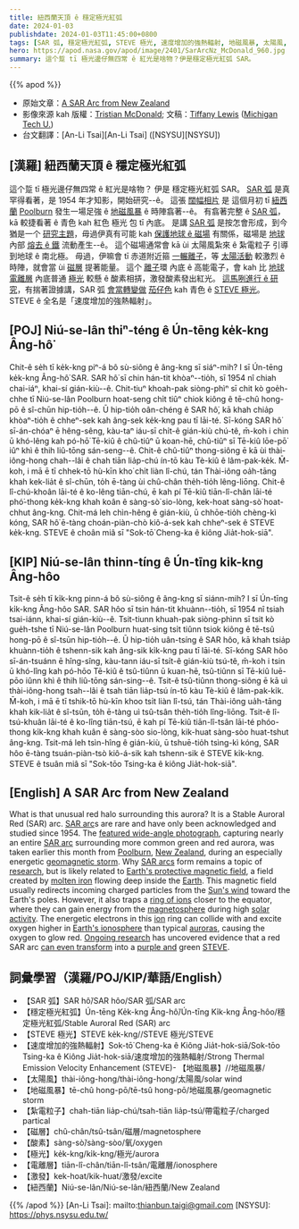 ```yaml
---
title: 紐西蘭天頂 ê 穩定極光紅弧
date: 2024-01-03
publishdate: 2024-01-03T11:45:00+0800
tags: [SAR 弧, 穩定極光紅弧, STEVE 極光, 速度增加的強熱輻射, 地磁風暴, 太陽風, 紮電粒子, 磁層, 酸素, 電離層, 激發, 紐西蘭]
hero: https://apod.nasa.gov/apod/image/2401/SarArcNz_McDonald_960.jpg
summary: 這个踅 tī 極光邊仔無四常 ê 紅光是啥物？伊是穩定極光紅弧 SAR。
---
```


{{% apod %}}

- 原始文章：[A SAR Arc from New Zealand](https://apod.nasa.gov/apod/ap240103.html)
- 影像來源 kah 版權：[Tristian McDonald](https://www.instagram.com/tristianmcdonaldphotography/); 文稿：[Tiffany Lewis](https://www.mtu.edu/physics/department/faculty/lewis/) ([Michigan Tech U.](https://www.mtu.edu/physics/))
- 台文翻譯：[An-Li Tsai][An-Li Tsai] ([NSYSU][NSYSU])

## [漢羅] 紐西蘭天頂 ê 穩定極光紅弧
這个踅 tī 極光邊仔無四常 ê 紅光是啥物？
伊是 穩定極光紅弧 SAR。
[SAR 弧][SAR arc 1] 是真罕得看著，是 1954 年才知影，開始研究--ê。
這張 [闊幅相片][featured wide-angle photograph] 是 這個月初 tī [紐西蘭][New Zealand] [Poolburn][Poolburn] 發生一場足強 ê [地磁風暴][geomagnetic storm] ê 時陣翕著--ê。
有翕著完整 ê [SAR 弧][SAR arc 2]，kā 較捷看著 ê 青色 kah 紅色 極光 包 tī 內底。
是講 [SAR 弧][SAR arcs] 是按怎會形成，到今猶是一个 [研究主題][research]，毋過伊真有可能 kah [保護地球 ê 磁場][Earth's protective magnetic field] 有關係，磁場是 [地球][Earth] 內部 [熔去 ê 鐵][molten iron] 流動產生--ê。
這个磁場通常會 kā ùi 太陽風紮來 ê 紮電粒子 引導到地球 ê 南北極。
毋過，伊嘛會 tī 赤道附近箍 [一輾離子][ring of ions]，等 [太陽活動][solar activity] 較激烈 ê 時陣，就會當 ùi [磁層][magnetosphere] 提著能量。
這个 [離子][ion]環 內底 ê 高能電子，會 kah 比 [地球電離層][Earth's ionosphere] 內底普通 [極光][auroras] 較懸 ê 酸素相挵，激發酸素發出紅光。
[這馬咧進行 ê 研究][Ongoing research]，有揣著證據講，SAR 弧 [會當轉變做][can even transform] [茄仔色][purple and] kah 青色 ê [STEVE 極光][STEVE]。
STEVE ê 全名是「速度增加的強熱輻射」。

## [POJ] Niú-se-lân thiⁿ-téng ê Ún-tēng ke̍k-kng Âng-hô͘
Chit-ê se̍h tī ke̍k-kng piⁿ-á bô sù-siông ê âng-kng sī siáⁿ-mih?
I sī Ún-tēng ke̍k-kng Âng-hô͘ SAR.
SAR hô͘ sī chin hán-tit khòaⁿ--tio̍h, sī 1954 nî chiah chai-iáⁿ, khai-sí gián-kiù--ê.
Chit-tiuⁿ khoah-pak siòng-phìⁿ sī chit kò goe̍h-chhe tī Niú-se-lân Poolburn hoat-seng chi̍t tiûⁿ chiok kiông ê tē-chû hong-pō ê sî-chūn hip-tio̍h--ê.
Ū hip-tio̍h oân-chéng ê SAR hô͘, kā khah chia̍p khòaⁿ-tio̍h ê chheⁿ-sek kah âng-sek ke̍k-kng pau tī lāi-té.
Sī-kóng SAR hô͘ sī-án-chóaⁿ ē hêng-sêng, kàu-taⁿ iáu-sī chi̍t-ê gián-kiù chú-tê, m̄-koh i chin ū khó-lêng kah pó-hō͘ Tē-kiû ê chû-tiûⁿ ū koan-hē, chû-tiûⁿ sī Tē-kiû lōe-pō͘ iûⁿ khì ê thih liû-tōng sán-seng--ê.
Chit-ê chû-tiûⁿ thong-siông ē kā ùi thài-iông-hong chah--lâi ê chah tiān lia̍p-chú ín-tō kàu Tè-kiû ê lâm-pak-ke̍k.
M̄-koh, i mā ē tī chhek-tō hù-kīn kho͘ chi̍t liàn lî-chú, tán Thài-iông oa̍h-tāng khah kek-lia̍t ê sî-chūn, to̍h ē-tàng ùi chû-chân the̍h-tio̍h lêng-liōng.
Chit-ê lî-chú-khoân lāi-té ê ko-lêng tiān-chú, ē kah pí Tē-kiû tiān-lî-chân lāi-té phó͘-thong ke̍k-kng khah koân ê sàng-sò͘ sio-lòng, kek-hoat sàng-sò͘ hoat-chhut âng-kng.
Chit-má leh chìn-hêng ê gián-kiù, ū chhōe-tio̍h chèng-kì kóng, SAR hô͘ ē-tàng choán-piàn-chò kiô-á-sek kah chheⁿ-sek ê STEVE ke̍k-kng.
STEVE ê choân miâ sī "Sok-tō͘ Cheng-ka ê kiông Jia̍t-hok-siā".

## [KIP] Niú-se-lân thinn-tíng ê Ún-tīng ki̍k-kng Âng-hôo
Tsit-ê se̍h tī ki̍k-kng pinn-á bô sù-siông ê âng-kng sī siánn-mih?
I sī Ún-tīng ki̍k-kng Âng-hôo SAR.
SAR hôo sī tsin hán-tit khuànn--tio̍h, sī 1954 nî tsiah tsai-iánn, khai-sí gián-kiù--ê.
Tsit-tiunn khuah-pak siòng-phìnn sī tsit kò gue̍h-tshe tī Niú-se-lân Poolburn huat-sing tsi̍t tiûnn tsiok kiông ê tē-tsû hong-pō ê sî-tsūn hip-tio̍h--ê.
Ū hip-tio̍h uân-tsíng ê SAR hôo, kā khah tsia̍p khuànn-tio̍h ê tshenn-sik kah âng-sik ki̍k-kng pau tī lāi-té.
Sī-kóng SAR hôo sī-án-tsuánn ē hîng-sîng, kàu-tann iáu-sī tsi̍t-ê gián-kiù tsú-tê, m̄-koh i tsin ū khó-lîng kah pó-hōo Tē-kiû ê tsû-tiûnn ū kuan-hē, tsû-tiûnn sī Tē-kiû luē-pōo iûnn khì ê thih liû-tōng sán-sing--ê.
Tsit-ê tsû-tiûnn thong-siông ē kā uì thài-iông-hong tsah--lâi ê tsah tiān lia̍p-tsú ín-tō kàu Tè-kiû ê lâm-pak-ki̍k.
M̄-koh, i mā ē tī tshik-tō hù-kīn khoo tsi̍t liàn lî-tsú, tán Thài-iông ua̍h-tāng khah kik-lia̍t ê sî-tsūn, to̍h ē-tàng uì tsû-tsân the̍h-tio̍h lîng-liōng.
Tsit-ê lî-tsú-khuân lāi-té ê ko-lîng tiān-tsú, ē kah pí Tē-kiû tiān-lî-tsân lāi-té phóo-thong ki̍k-kng khah kuân ê sàng-sòo sio-lòng, kik-huat sàng-sòo huat-tshut âng-kng.
Tsit-má leh tsìn-hîng ê gián-kiù, ū tshuē-tio̍h tsìng-kì kóng, SAR hôo ē-tàng tsuán-piàn-tsò kiô-á-sik kah tshenn-sik ê STEVE ki̍k-kng.
STEVE ê tsuân miâ sī "Sok-tōo Tsing-ka ê kiông Jia̍t-hok-siā".

## [English] A SAR Arc from New Zealand
What is that unusual red halo surrounding this aurora?
It is a Stable Auroral Red (SAR) arc.
[SAR arc][SAR arc 1]s are rare and have only been acknowledged and studied since 1954.
The [featured wide-angle photograph][featured wide-angle photograph], capturing nearly an entire [SAR arc][SAR arc 2] surrounding more common green and red aurora, was taken earlier this month from [Poolburn][Poolburn], [New Zealand][New Zealand], during an especially energetic [geomagnetic storm][geomagnetic storm].
Why [SAR arcs][SAR arcs] form remains a topic of [research][research], but is likely related to [Earth's protective magnetic field][Earth's protective magnetic field], a field created by [molten iron][molten iron] flowing deep inside the [Earth][Earth].
This magnetic field usually redirects incoming charged particles from the [Sun's wind][Sun's wind] toward the Earth's poles.
However, it also traps a [ring of ions][ring of ions] closer to the equator, where they can gain energy from the [magnetosphere][magnetosphere] during high [solar activity][solar activity].
The energetic electrons in this [ion][ion] ring can collide with and excite oxygen higher in [Earth's ionosphere][Earth's ionosphere] than typical [auroras][auroras], causing the oxygen to glow red.
[Ongoing research][Ongoing research] has uncovered evidence that a red SAR arc [can even transform][can even transform] into a [purple and][purple and] green [STEVE][STEVE].

## 詞彙學習（漢羅/POJ/KIP/華語/English）
- 【SAR 弧】SAR hô͘/SAR hôo/SAR 弧/SAR arc
- 【穩定極光紅弧】Ún-tēng Ke̍k-kng Âng-hô͘/Ún-tīng Ki̍k-kng Âng-hôo/穩定極光紅弧/Stable Auroral Red (SAR) arc
- 【STEVE 極光】STEVE ke̍k-kng//STEVE 極光/STEVE
- 【速度增加的強熱輻射】Sok-tō͘ Cheng-ka ê Kiông Jia̍t-hok-siā/Sok-tōo Tsing-ka ê Kiông Jia̍t-hok-siā/速度增加的強熱輻射/Strong Thermal Emission Velocity Enhancement (STEVE)- 【地磁風暴】//地磁風暴/
- 【太陽風】thài-iông-hong/thài-iông-hong/太陽風/solar wind
- 【地磁風暴】tē-chû hong-pō/tē-tsû hong-pō/地磁風暴/geomagnetic storm
- 【紮電粒子】chah-tiān lia̍p-chú/tsah-tiān lia̍p-tsú/帶電粒子/charged partical
- 【磁層】chû-chân/tsû-tsân/磁層/magnetosphere
- 【酸素】sàng-sò͘/sàng-sòo/氧/oxygen
- 【極光】ke̍k-kng/ki̍k-kng/極光/aurora
- 【電離層】tiān-lî-chân/tiān-lî-tsân/電離層/ionosphere
- 【激發】kek-hoat/kik-huat/激發/excite
- 【紐西蘭】Niú-se-lân/Niú-se-lân/紐西蘭/New Zealand

{{% /apod %}}
[An-Li Tsai]: mailto:thianbun.taigi@gmail.com
[NSYSU]: https://phys.nsysu.edu.tw/

[copyright]: https://apod.nasa.gov/apod/fap/lib/about_apod.html#srapply
[License]: https://creativecommons.org/licenses/by/3.0/

[SAR arc 1]:https://www.windows2universe.org/glossary/aurora_SARARC.html
[featured wide-angle photograph]:https://www.instagram.com/p/C0e1DEXPQzR/
[SAR arc 2]:https://apod.nasa.gov/apod/ap231111.html
[Poolburn]:https://youtu.be/DLxQsUAXKag
[New Zealand]:https://en.wikipedia.org/wiki/New_Zealand
[geomagnetic storm]:https://en.wikipedia.org/wiki/Geomagnetic_storm
[SAR arcs]:https://spaceweatherarchive.com/2021/11/22/3308/
[research]:https://agupubs.onlinelibrary.wiley.com/doi/full/10.1002/2015JA021722
[Earth's protective magnetic field]:https://science.nasa.gov/science-research/planetary-science/earths-magnetosphere/
[molten iron]:https://physics.stackexchange.com/questions/385388/even-if-molten-iron-is-ionized-spins-how-does-it-make-a-mag-field
[Earth]:https://spaceplace.nasa.gov/menu/earth/
[Sun's wind]:https://apod.nasa.gov/apod/ap000318.html
[ring of ions]:https://en.wikipedia.org/wiki/Ring_current
[magnetosphere]:https://science.nasa.gov/heliophysics/focus-areas/magnetosphere-ionosphere/
[solar activity]:https://apod.nasa.gov/apod/ap160731.html
[ion]:https://en.wikipedia.org/wiki/Ion
[Earth's ionosphere]:https://science.nasa.gov/earth/10-things-to-know-about-the-ionosphere/
[auroras]:https://apod.nasa.gov/apod/ap230730.html
[Ongoing research]:https://agupubs.onlinelibrary.wiley.com/doi/full/10.1029/2022GL101205
[can even transform]:https://allthingslearning.files.wordpress.com/2011/10/dogs_surprised.jpg
[purple and]:https://apod.nasa.gov/apod/ap230927.html
[STEVE]:https://eos.org/research-spotlights/from-sar-arc-to-steve-an-atmospheric-evolution

